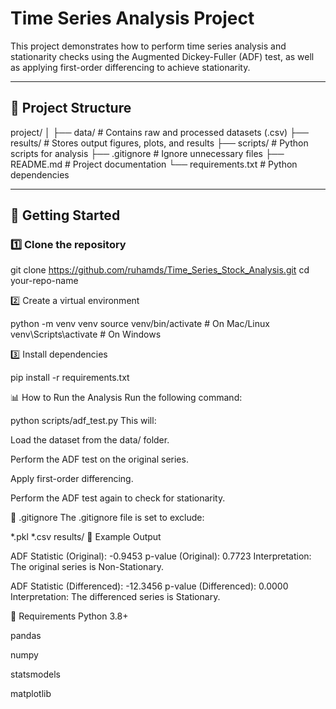 # Time Series Analysis Project

This project demonstrates how to perform time series analysis and stationarity checks using the Augmented Dickey-Fuller (ADF) test, as well as applying first-order differencing to achieve stationarity.

---

## 📂 Project Structure

project/
│
├── data/ # Contains raw and processed datasets (.csv)
├── results/ # Stores output figures, plots, and results
├── scripts/ # Python scripts for analysis
├── .gitignore # Ignore unnecessary files
├── README.md # Project documentation
└── requirements.txt # Python dependencies


---

## 🚀 Getting Started

### 1️⃣ Clone the repository

git clone https://github.com/ruhamds/Time_Series_Stock_Analysis.git
cd your-repo-name

2️⃣ Create a virtual environment

python -m venv venv
source venv/bin/activate   # On Mac/Linux
venv\Scripts\activate      # On Windows

3️⃣ Install dependencies

pip install -r requirements.txt

📊 How to Run the Analysis
Run the following command:

python scripts/adf_test.py
This will:

Load the dataset from the data/ folder.

Perform the ADF test on the original series.

Apply first-order differencing.

Perform the ADF test again to check for stationarity.

📁 .gitignore
The .gitignore file is set to exclude:

*.pkl
*.csv
results/
🧪 Example Output

ADF Statistic (Original): -0.9453
p-value (Original): 0.7723
Interpretation: The original series is Non-Stationary.

ADF Statistic (Differenced): -12.3456
p-value (Differenced): 0.0000
Interpretation: The differenced series is Stationary.

📌 Requirements
Python 3.8+

pandas

numpy

statsmodels

matplotlib










